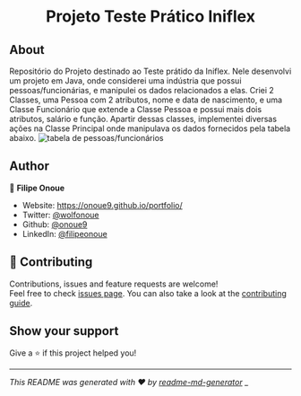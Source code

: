 <h1 align="center">Projeto Teste Prático Iniflex</h1>

## About

Repositório do Projeto destinado ao Teste prátido da Iniflex.
Nele desenvolvi um projeto em Java, onde considerei uma indústria que possui pessoas/funcionárias, e manipulei os dados relacionados a elas.
Criei 2 Classes, uma Pessoa com 2 atributos, nome e data de nascimento, e uma Classe Funcionário que extende a Classe Pessoa e possui mais dois atributos, salário e função.
Apartir dessas classes, implementei diversas ações na Classe Principal onde manipulava os dados fornecidos pela tabela abaixo.
<img src="https://s3.amazonaws.com/gupy5/production/companies/17494/images/custom-test-102943-question-eee278f5-a195-4265-956e-dcfcef31bafb.png" alt="tabela de pessoas/funcionários" />

## Author

👤 **Filipe Onoue**

* Website: https://onoue9.github.io/portfolio/
* Twitter: [@wolfonoue](https://twitter.com/wolfonoue)
* Github: [@onoue9](https://github.com/onoue9)
* LinkedIn: [@filipeonoue](https://linkedin.com/in/filipeonoue)

## 🤝 Contributing

Contributions, issues and feature requests are welcome!<br />Feel free to check [issues page](https://github.com/onoue9/portfolio/issues). You can also take a look at the [contributing guide](https://github.com/onoue9/portfolio/blob/master/CONTRIBUTING.md).

## Show your support

Give a ⭐️ if this project helped you!

***
_This README was generated with ❤️ by [readme-md-generator](https://github.com/kefranabg/readme-md-generator)_
_
